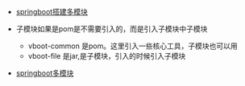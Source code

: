 
* [springboot搭建多模块](https://blog.csdn.net/qq_37604508/article/details/83047198)
* 子模块如果是pom是不需要引入的，而是引入子模块中子模块
  * vboot-common 是pom。这里引入一些核心工具，子模块也可以用
  * vboot-file 是jar,是子模块，引入的时候引入子模块
  
  

* [springboot多模块](https://blog.csdn.net/weixin_33347597/article/details/81039153)